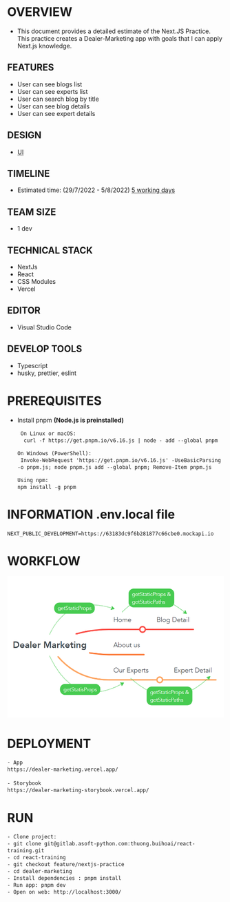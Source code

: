 # OVERVIEW

- This document provides a detailed estimate of the Next.JS Practice. This practice creates a Dealer-Marketing app with goals that I can apply Next.js knowledge.

## FEATURES

- User can see blogs list
- User can see experts list
- User can search blog by title
- User can see blog details
- User can see expert details

## DESIGN

- [UI](https://www.dealermarketing.com/)

## TIMELINE

- Estimated time: (29/7/2022 - 5/8/2022) [5 working days](https://docs.google.com/document/d/1Z6lftn0NQNdCeZ4BgTOoaTBS9kBSNZv_awwHmY10o0U/edit#heading=h.b81umtm0t9oh)

## TEAM SIZE

- 1 dev

## TECHNICAL STACK

- NextJs
- React
- CSS Modules
- Vercel

## EDITOR

- Visual Studio Code

## DEVELOP TOOLS

- Typescript
- husky, prettier, eslint

# PREREQUISITES

- Install pnpm **(Node.js is preinstalled)**

  ```
   On Linux or macOS:
    curl -f https://get.pnpm.io/v6.16.js | node - add --global pnpm
  ```

  ```
  On Windows (PowerShell):
   Invoke-WebRequest 'https://get.pnpm.io/v6.16.js' -UseBasicParsing -o pnpm.js; node pnpm.js add --global pnpm; Remove-Item pnpm.js
  ```

  ```
  Using npm:
  npm install -g pnpm
  ```

# INFORMATION .env.local file

```
NEXT_PUBLIC_DEVELOPMENT=https://63183dc9f6b281877c66cbe0.mockapi.io
```

# WORKFLOW

![](./public/images/workflow.png)

# DEPLOYMENT

```
- App
https://dealer-marketing.vercel.app/

- Storybook
https://dealer-marketing-storybook.vercel.app/
```

# RUN

```
- Clone project:
- git clone git@gitlab.asoft-python.com:thuong.buihoai/react-training.git
- cd react-training
- git checkout feature/nextjs-practice
- cd dealer-marketing
- Install dependencies : pnpm install
- Run app: pnpm dev
- Open on web: http://localhost:3000/
```
